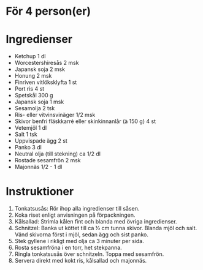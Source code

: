 # För 4 person(er)
# Ingredienser
- Ketchup 1 dl
- Worcestershiresås 2 msk
- Japansk soja 2 msk
- Honung 2 msk
- Finriven vitlöksklyfta 1 st
- Port ris 4 st
- Spetskål 300 g
- Japansk soja 1 msk
- Sesamolja 2 tsk
- Ris- eller vitvinsvinäger 1/2 msk
- Skivor benfri fläskkarré eller skinkinnanlår (à 150 g) 4 st
- Vetemjöl 1 dl
- Salt 1 tsk
- Uppvispade ägg 2 st
- Panko 3 dl
- Neutral olja (till stekning) ca 1/2 dl
- Rostade sesamfrön 2 msk
- Majonnäs 1/2 - 1 dl
# Instruktioner
1. Tonkatsusås: Rör ihop alla ingredienser till såsen.
2. Koka riset enligt anvisningen på förpackningen.
3. Kålsallad: Strimla kålen fint och blanda med övriga ingredienser.
4. Schnitzel: Banka ut köttet till ca ½ cm tunna skivor. Blanda mjöl och salt. Vänd skivorna först i mjöl, sedan ägg och sist panko.
5. Stek gyllene i rikligt med olja ca 3 minuter per sida.
6. Rosta sesamfröna i en torr, het stekpanna.
7. Ringla tonkatsusås över schnitzeln. Toppa med sesamfrön.
8. Servera direkt med kokt ris, kålsallad och majonnäs.